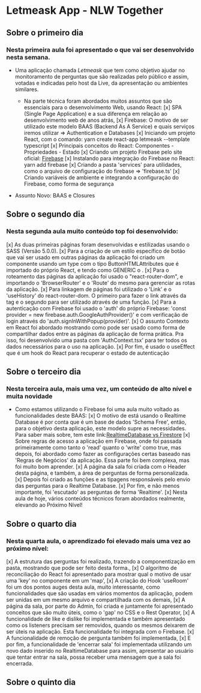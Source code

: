 # Letmeask App - NLW Together
## Sobre o primeiro dia
### Nesta primeira aula foi apresentado o que vai ser desenvolvido nesta semana. 
* Uma aplicação chamada *Letmeask* que tem como objetivo ajudar no monitoramento de perguntas 
que são realizadas pelo público e assim, votadas e indicadas pelo host da Live, da apresentação ou ambientes similares. 
    * Na parte técnica foram abordados muitos assuntos que são essenciais para o desenvolvimento Web, usando React:
        [x] SPA (Single Page Application) e a sua diferença em relação ao desenvolvimento web de anos atrás,
        [x] Firebase: O motivo de ser utilizado este modelo BAAS (Backend As A Service) e quais serviços iremos utilizar => Authentication e Databases
        [x] Iniciando um projeto React, com o comando: yarn create react-app letmeask --template typescript
        [x] Principais conceitos do React: Componentes - Propriedades - Estado 
        [x] Criando um projeto Firebase pelo site oficial: [Firebase](https://firebase.google.com/)
        [x] Instalando para integração do Firebase no React: yarn add firebase
        [x] Criando a pasta 'services' para utilidades, como o arquivo de configuração do firebase => 'firebase.ts'
        [x] Criando variáveis de ambiente e integrando a configuração do Firebase, como forma de segurança

* Assunto Novo: BAAS e Closures
    
## Sobre o segundo dia
### Nesta segunda aula muito conteúdo top foi desenvolvido:
[x] As duas primeiras páginas foram desenvolvidas e estilizadas usando o SASS (Versão 5.0.0).
[x] Para a criação de um estilo específico de botão que vai ser usado 
em outras páginas da aplicação foi criado um componente usando um 
type com o tipo ButtonHTMLAttributes que é importado do próprio React, 
e tendo como GENERIC o <HTMLButtonElement>.
[x] Para o roteamento das páginas da aplicação foi usado o "react-router-dom", 
e importando o 'BrowserRouter' e o 'Route' do mesmo para gerenciar as rotas da aplicação.
[x] Para linkagem de páginas foi utilizado o 'Link' e o 'useHistory' do react-router-dom. O primeiro
para fazer o link através da tag e o segundo para ser utilizado através de uma função.
[x] Para a autenticação com Firebase foi usado o 'auth' do próprio Firebase: 'const provider = new firebase.auth.GoogleAuthProvider()' e com verificação de login através do 'auth.signInWithPopup(provider)'.
[x] O assunto Contexto em React foi abordado mostrando como pode ser usado como forma de compartilhar dados entre as páginas da aplicação de forma prática. Pra isso, foi desenvolvido uma pasta com 'AuthContext.tsx' para ter todos os dados necessários para o uso na aplicação.
[x] Por fim, é usado o useEffect que é um hook do React para recuperar o estado de autenticação

## Sobre o terceiro dia
### Nesta terceira aula, mais uma vez, um conteúdo de alto nível e muita novidade
* Como estamos utilizando o Firebase foi uma aula muito voltado as funcionalidades deste BAAS:
    [x] O motivo de está usando o Realtime Database é por conta que é um base de dados 'Schema Free', então, para o objetivo desta aplicação, este modelo supre as necessidades. Para saber mais sobre, tem este link:[RealtimeDatabase vs Firestore](https://firebase.google.com/docs/database/rtdb-vs-firestore)
    [x] Sobre regras de acesso a aplicação em Firebase, onde foi passada primeiramente como tanto o 'read' quanto o 'write' como true, mas depois, foi abordado como fazer as configurações certas baseado nas 'Regras de Negócios' da aplicação. Essa parte foi bem complexa, mas foi muito bom aprender.
    [x] A página da sala foi criada com o Header desta página, e também, a área de perguntas de forma personalizada. 
    [x] Depois foi criado as funções e as tipagens responsáveis pelo envio das perguntas para o Realtime Database.
    [x] Por fim, e não menos importante, foi 'escutado' as perguntas de forma 'Realtime'.
    [x] Nesta aula de hoje, vários conteúdos técnicos foram abordados realmente, elevando ao Próximo Nível!

## Sobre o quarto dia
### Nesta quarta aula, o aprendizado foi elevado mais uma vez ao próximo nível:
[x] A estrutura das perguntas foi realizado, trazendo a componentização em pasta, 
    mostrando que pode ser feito desta forma.,
[x] O algoritmo de reconciliação do React foi apresentado para mostrar qual o motivo 
    de usar uma 'key' no componente em um 'map',
[x] A criação do Hook 'useRoom' foi um dos pontos auges desta aula, muito interessante,
    como funcionalidades que são usadas em vários momentos da aplicação, podem ser unidas em um mesmo arquivo 
    e compartilhada com os demais,
[x] A página da sala, por parte do Admin, foi criada e juntamente foi apresentado conceitos que são muito úteis, 
    como o 'gap' no CSS e o Rest Operator, 
[x] A funcionalidade de like e dislike foi implementada e também apresentado como os listeners precisam ser removidos, 
    quando os mesmos deixarem de ser úteis na aplicação. Esta funcionalidade foi integrada com o Firebase.
[x] A funcionalidade de remoção de pergunta também foi implementada, 
[x] E por fim, a funcionalidade de 'encerrar sala' foi implementada utilizando um novo dado inserido no RealtimeDatabase 
    para assim, apresentar ao usuário que tentar entrar na sala, possa receber uma mensagem que a sala foi encerrada.

## Sobre o quinto dia